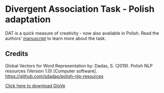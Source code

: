 # Divergent Association Task - Polish adaptation

DAT is a quick measure of creativity - now also available in Polish. 
Read the authors' [manuscript](https://www.pnas.org/content/118/25/e2022340118) to learn more about the task. 

## Credits




Global Vectors for Word Representation by:
Dadas, S. (2019). Polish NLP resources (Version 1.0) [Computer software]. https://github.com/sdadas/polish-nlp-resources



[Click here to download GloVe](https://github.com/sdadas/polish-nlp-resources/releases/download/v1.0/glove.zip) 
